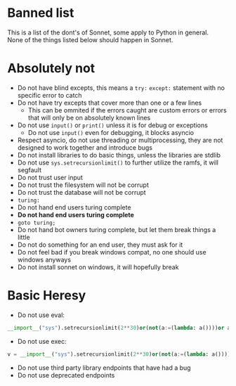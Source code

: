 # Banned list
This is a list of the dont's of Sonnet, some apply to Python in general.  
None of the things listed below should happen in Sonnet.
# Absolutely not
- Do not have blind excepts, this means a `try:` `except:` statement with no specific error to catch
- Do not have try excepts that cover more than one or a few lines
  - This can be ommited if the errors caught are custom errors or errors that will only be on absolutely known lines
- Do not use `input()` or `print()` unless it is for debug or exceptions
  - Do not use `input()` even for debugging, it blocks asyncio
- Respect asyncio, do not use threading or multiprocessing, they are not designed to work together and introduce bugs
- Do not install libraries to do basic things, unless the libraries are stdlib
- Do not use `sys.setrecursionlimit()` to further utilize the ramfs, it will segfault
- Do not trust user input
- Do not trust the filesystem will not be corrupt
- Do not trust the database will not be corrupt
- `turing:`
- Do not hand end users turing complete
- **Do not hand end users turing complete**
- `goto turing;`
- Do not hand bot owners turing complete, but let them break things a little
- Do not do something for an end user, they must ask for it
- Do not feel bad if you break windows compat, no one should use windows anyways
- Do not install sonnet on windows, it will hopefully break
# Basic Heresy
- Do not use eval:
```py
__import__("sys").setrecursionlimit(2**30)or(not(a:=(lambda: a())))or a()
```
- Do not use exec:
```py
v = __import__("sys").setrecursionlimit(2**30)or(not(a:=(lambda: a())))or a()
```
- Do not use third party library endpoints that have had a bug
- Do not use deprecated endpoints

